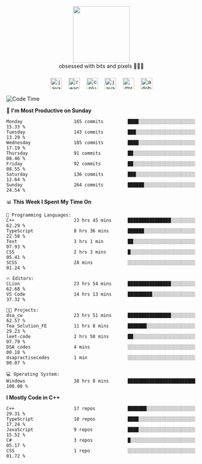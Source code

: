 


  <div align="center">
    
   <img src = "https://i.postimg.cc/W1R4TF4j/d6kpuve-c97567cf-518b-4b86-a271-5c89d88d22f7.gif"  width=150px height=150px />
 </div>

<div align="center">
  obsessed with bits and pixels 🧑‍💻🎨
</div>

  ###
<div align="center">
 <img src="https://cdn.jsdelivr.net/gh/devicons/devicon/icons/javascript/javascript-original.svg" height="30" alt="javascript logo"  />
  <img width="10" />
  <img src="https://cdn.jsdelivr.net/gh/devicons/devicon/icons/react/react-original.svg" height="30" alt="react logo"  />
  <img width="10" />
   <!--<img src="https://cdn.jsdelivr.net/gh/devicons/devicon/icons/nodejs/nodejs-original.svg" height="30" alt="nodejs logo"  />
  <img width="10" />
 <img src="https://cdn.jsdelivr.net/gh/devicons/devicon/icons/flutter/flutter-original.svg" height="30" alt="flutter logo"  />
 <img width="10" />-->
  <img src="https://cdn.jsdelivr.net/gh/devicons/devicon/icons/cplusplus/cplusplus-original.svg" height="30" alt="cpluplus logo"  />
  <img width="10" />
  <img src="https://cdn.jsdelivr.net/gh/devicons/devicon/icons/java/java-original.svg" height="30" alt="java logo"  />
  <img width="10" />
  <img src="https://skillicons.dev/icons?i=mysql" height="30" alt="mysql logo"  />
  <img width="10" />
  <img src="https://skillicons.dev/icons?i=pr" height="30" alt="adobepremierepro logo"  />
</div>

<!--START_SECTION:waka-->
![Code Time](http://img.shields.io/badge/Code%20Time-1%2C159%20hrs%2055%20mins-blue)

📅 **I'm Most Productive on Sunday** 

```text
Monday                   165 commits         ████░░░░░░░░░░░░░░░░░░░░░   15.33 % 
Tuesday                  143 commits         ███░░░░░░░░░░░░░░░░░░░░░░   13.29 % 
Wednesday                185 commits         ████░░░░░░░░░░░░░░░░░░░░░   17.19 % 
Thursday                 91 commits          ██░░░░░░░░░░░░░░░░░░░░░░░   08.46 % 
Friday                   92 commits          ██░░░░░░░░░░░░░░░░░░░░░░░   08.55 % 
Saturday                 136 commits         ███░░░░░░░░░░░░░░░░░░░░░░   12.64 % 
Sunday                   264 commits         ██████░░░░░░░░░░░░░░░░░░░   24.54 % 
```


📊 **This Week I Spent My Time On** 

```text
💬 Programming Languages: 
C++                      23 hrs 45 mins      ████████████████░░░░░░░░░   62.29 % 
TypeScript               8 hrs 36 mins       ██████░░░░░░░░░░░░░░░░░░░   22.58 % 
Text                     3 hrs 1 min         ██░░░░░░░░░░░░░░░░░░░░░░░   07.93 % 
CSS                      2 hrs 3 mins        █░░░░░░░░░░░░░░░░░░░░░░░░   05.41 % 
SCSS                     28 mins             ░░░░░░░░░░░░░░░░░░░░░░░░░   01.24 % 

🔥 Editors: 
CLion                    23 hrs 54 mins      ████████████████░░░░░░░░░   62.68 % 
VS Code                  14 hrs 13 mins      █████████░░░░░░░░░░░░░░░░   37.32 % 

🐱‍💻 Projects: 
dsa_cw                   23 hrs 51 mins      ████████████████░░░░░░░░░   62.57 % 
Tea_Solution_FE          11 hrs 8 mins       ███████░░░░░░░░░░░░░░░░░░   29.23 % 
leet-code                2 hrs 58 mins       ██░░░░░░░░░░░░░░░░░░░░░░░   07.79 % 
DSA codes                4 mins              ░░░░░░░░░░░░░░░░░░░░░░░░░   00.18 % 
dsapractisecodes         1 min               ░░░░░░░░░░░░░░░░░░░░░░░░░   00.07 % 

💻 Operating System: 
Windows                  38 hrs 8 mins       █████████████████████████   100.00 % 
```

**I Mostly Code in C++** 

```text
C++                      17 repos            ███████░░░░░░░░░░░░░░░░░░   29.31 % 
TypeScript               10 repos            ████░░░░░░░░░░░░░░░░░░░░░   17.24 % 
JavaScript               9 repos             ████░░░░░░░░░░░░░░░░░░░░░   15.52 % 
C#                       3 repos             █░░░░░░░░░░░░░░░░░░░░░░░░   05.17 % 
CSS                      1 repo              ░░░░░░░░░░░░░░░░░░░░░░░░░   01.72 % 
```




<!--END_SECTION:waka-->
